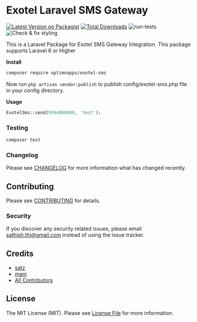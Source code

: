 
# Exotel  Laravel SMS Gateway

[![Latest Version on Packagist](https://img.shields.io/packagist/v/optimoapps/exotel-sml.svg?style=flat-square)](https://packagist.org/packages/optimoapps/razorpay-x)
[![Total Downloads](https://img.shields.io/packagist/dt/optimoapps/exotel-sms.svg?style=flat-square)](https://packagist.org/packages/optimoapps/razorpay-x)
![run-tests](https://github.com/OptimoApps/exotel-sms/workflows/run-tests/badge.svg)
![Check & fix styling](https://github.com/OptimoApps/exotel-sms/workflows/Check%20&%20fix%20styling/badge.svg)

This is a Laravel Package for Exotel SMS Gateway Integration. 
This package supports Laravel 6 or Higher

**Install**
``` bash
composer require optimoapps/exotel-sms
```

Now run `php artisan vendor:publish` to publish config/exotel-sms.php file in your config directory.

**Usage**

``` php
ExotelSms::send(9894000000, 'test');
```

### Testing

``` bash
composer test
```

### Changelog

Please see [CHANGELOG](CHANGELOG.md) for more information what has changed recently.

## Contributing

Please see [CONTRIBUTING](CONTRIBUTING.md) for details.

### Security

If you discover any security related issues, please email sathish.thi@gmail.com instead of using the issue tracker.

## Credits

- [satz](https://github.com/optimoapps)
- [mani](https://github.com/optimoapps)
- [All Contributors](../../contributors)

## License

The MIT License (MIT). Please see [License File](LICENSE.md) for more information.